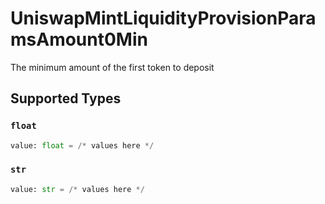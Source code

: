 # UniswapMintLiquidityProvisionParamsAmount0Min

The minimum amount of the first token to deposit


## Supported Types

### `float`

```python
value: float = /* values here */
```

### `str`

```python
value: str = /* values here */
```

